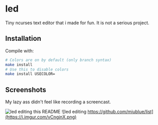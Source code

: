 # led
Tiny ncurses text editor that i made for fun.
It is not a serious project.

## Installation
Compile with:
```sh
# Colors are on by default (only branch syntax)
make install
# Use this to disable colors
make install USECOLOR=
```

## Screenshots
My lazy ass didn't feel like recording a screencast.

![led editing this README](https://i.imgur.com/5hgXcbg.png)
![led editing https://github.com/miublue/list](https://i.imgur.com/vCngjnX.png)

